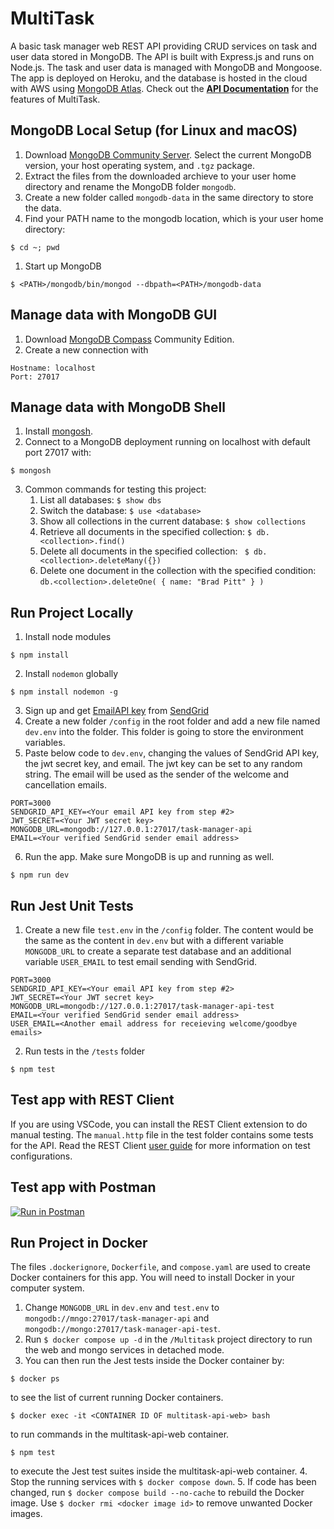 # MultiTask
A basic task manager web REST API providing CRUD services on task and user data stored in MongoDB. The API is built with Express.js and runs on Node.js. The task and user data is managed with MongoDB and Mongoose.\
The app is deployed on Heroku, and the database is hosted in the cloud with AWS using [MongoDB Atlas](https://www.mongodb.com/cloud/atlas). Check out the [**API Documentation**](./doc/API.md) for the features of MultiTask. 


## MongoDB Local Setup (for Linux and macOS)
1. Download [MongoDB Community Server](https://www.mongodb.com/try/download/community). Select the current MongoDB version, your host operating system, and `.tgz` package.
2. Extract the files from the downloaded archieve to your user home directory and rename the MongoDB folder `mongodb`.
3. Create a new folder called `mongodb-data` in the same directory to store the data.
4. Find your PATH name to the mongodb location, which is your user home directory:
```
$ cd ~; pwd
```
1. Start up MongoDB
```
$ <PATH>/mongodb/bin/mongod --dbpath=<PATH>/mongodb-data
```

## Manage data with MongoDB GUI
1. Download [MongoDB Compass](https://www.mongodb.com/products/compass) Community Edition.
2. Create a new connection with
```
Hostname: localhost
Port: 27017
```

## Manage data with MongoDB Shell
1. Install [mongosh](https://www.mongodb.com/docs/mongodb-shell/install/).
2. Connect to a MongoDB deployment running on localhost with default port 27017 with:
```
$ mongosh
```
3. Common commands for testing this project:
   1. List all databases: `$ show dbs`
   2. Switch the database: `$ use <database>`
   3. Show all collections in the current database: `$ show collections`
   4. Retrieve all documents in the specified collection: `$ db.<collection>.find()`
   5. Delete all documents in the specified collection: ` $ db.<collection>.deleteMany({})`
   6. Delete one document in the collection with the specified condition: `db.<collection>.deleteOne( { name: "Brad Pitt" } )` 


## Run Project Locally
1. Install node modules
```
$ npm install
```
2. Install `nodemon` globally
```
$ npm install nodemon -g
```
3. Sign up and get [EmailAPI key](https://app.sendgrid.com/guide/integrate/langs/nodejs) from [SendGrid](https://signup.sendgrid.com/)
4. Create a new folder `/config` in the root folder and add a new file named `dev.env` into the folder. This folder is going to store the environment variables.
5. Paste below code to `dev.env`, changing the values of SendGrid API key, the jwt secret key, and email. The jwt key can be set to any random string. The email will be used as the sender of the welcome and cancellation emails.
```
PORT=3000
SENDGRID_API_KEY=<Your email API key from step #2>
JWT_SECRET=<Your JWT secret key>
MONGODB_URL=mongodb://127.0.0.1:27017/task-manager-api
EMAIL=<Your verified SendGrid sender email address>
```
6. Run the app. Make sure MongoDB is up and running as well.
```
$ npm run dev
```


## Run Jest Unit Tests
1. Create a new file `test.env` in the `/config` folder. The content would be the same as the content in `dev.env` but with a different variable `MONGODB_URL` to create a separate test database and an additional variable `USER_EMAIL` to test email sending with SendGrid.
```
PORT=3000
SENDGRID_API_KEY=<Your email API key from step #2>
JWT_SECRET=<Your JWT secret key>
MONGODB_URL=mongodb://127.0.0.1:27017/task-manager-api-test
EMAIL=<Your verified SendGrid sender email address>
USER_EMAIL=<Another email address for receieving welcome/goodbye emails>
```
2. Run tests in the `/tests` folder
```
$ npm test
```

## Test app with REST Client
If you are using VSCode, you can install the REST Client extension to do manual testing. The `manual.http` file in the test folder contains some tests for the API.
Read the REST Client [user guide](https://github.com/Huachao/vscode-restclient) for more information on test configurations.


## Test app with Postman
[![Run in Postman](https://run.pstmn.io/button.svg)](https://app.getpostman.com/run-collection/a1ed895918d6bb7f0687)


## Run Project in Docker
The files `.dockerignore`, `Dockerfile`, and `compose.yaml` are used to create Docker containers for this app. You will need to install Docker in your computer system.
1.  Change `MONGODB_URL` in `dev.env` and `test.env` to `mongodb://mngo:27017/task-manager-api` and `mongodb://mongo:27017/task-manager-api-test`.
2.  Run `$ docker compose up -d` in the `/Multitask` project directory to run the web and mongo services in detached mode.
3.  You can then run the Jest tests inside the Docker container by:
```
$ docker ps
```
to see the list of current running Docker containers.
```
$ docker exec -it <CONTAINER ID OF multitask-api-web> bash
```
to run commands in the multitask-api-web container.
```
$ npm test
```
to execute the Jest test suites inside the multitask-api-web container.
4. Stop the running services with `$ docker compose down`.
5. If code has been changed, run `$ docker compose build --no-cache` to rebuild the Docker image. Use `$ docker rmi <docker image id>` to remove unwanted Docker images.